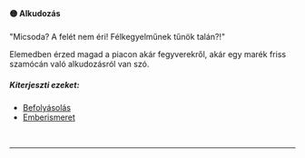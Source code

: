 #### 🟡 Alkudozás

"Micsoda? A felét nem éri! Félkegyelműnek tűnök talán?!"

Elemedben érzed magad a piacon akár fegyverekről, akár egy marék friss szamócán való alkudozásról van szó.
##### Kiterjeszti ezeket:
- [Befolyásolás](../kepzettsegek/befolyasolas.md)
- [Emberismeret](../kepzettsegek/emberismeret.md)

<br />

---
